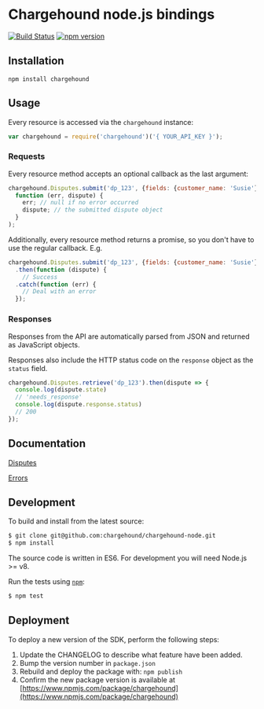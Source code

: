 # Chargehound node.js bindings 

[![Build Status](https://github.com/chargehound/chargehound-api/actions/workflows/test-js.yml/badge.svg)](https://github.com/chargehound/chargehound-node/actions/workflows/test-js.yaml) [![npm version](https://badge.fury.io/js/chargehound.svg)](https://badge.fury.io/js/chargehound)

## Installation

`npm install chargehound`

## Usage

Every resource is accessed via the `chargehound` instance:

```js
var chargehound = require('chargehound')('{ YOUR_API_KEY }');
```

### Requests

Every resource method accepts an optional callback as the last argument:

```js
chargehound.Disputes.submit('dp_123', {fields: {customer_name: 'Susie'}},
  function (err, dispute) {
    err; // null if no error occurred
    dispute; // the submitted dispute object
  }
);
```

Additionally, every resource method returns a promise, so you don't have to use the regular callback. E.g.

```js
chargehound.Disputes.submit('dp_123', {fields: {customer_name: 'Susie'}})
  .then(function (dispute) {
    // Success
  .catch(function (err) {
    // Deal with an error
  });
```

### Responses

Responses from the API are automatically parsed from JSON and returned as JavaScript objects. 

Responses also include the HTTP status code on the `response` object as the `status` field.

```js
chargehound.Disputes.retrieve('dp_123').then(dispute => {
  console.log(dispute.state)
  // 'needs_response'
  console.log(dispute.response.status)
  // 200
});
```

## Documentation

[Disputes](https://www.chargehound.com/docs/api/index.html?javascript#disputes)

[Errors](https://www.chargehound.com/docs/api/index.html?javascript#errors)

## Development

To build and install from the latest source:

```bash
$ git clone git@github.com:chargehound/chargehound-node.git
$ npm install
```

The source code is written in ES6. For development you will need Node.js >= v8.

Run the tests using [`npm`](https://www.npmjs.com/):

```bash
$ npm test
```

## Deployment

To deploy a new version of the SDK, perform the following steps:

 1. Update the CHANGELOG to describe what feature have been added.
 2. Bump the version number in `package.json`
 3. Rebuild and deploy the package with:
   ```npm publish```
 4. Confirm the new package version is available at [https://www.npmjs.com/package/chargehound](https://www.npmjs.com/package/chargehound)  
